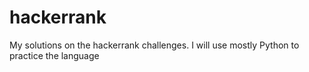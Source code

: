 hackerrank
==========

My solutions on the hackerrank challenges. I will use mostly Python to practice the language
